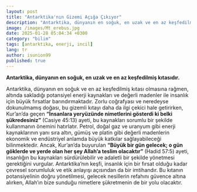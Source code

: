 ```yaml
---
layout: post
title: "Antarktika'nın Gizemi Açığa Çıkıyor"
description: "Antarktika, dünyanın en soğuk, en uzak ve en az keşfedilmiş kıtasıdır. Ancak bu kıtanın altında saklı olanlar, insanlık için büyük bir potansiyele sahip olabilir."
image: /images/Mt_erebus.jpg
date: 2025-01-28 05:04:34 +0300
category: "bilim"
tags: [antarktika, enerji, incil]
lang: tr
author: isunion99
published: true
---
```


**Antarktika, dünyanın en soğuk, en uzak ve en az keşfedilmiş kıtasıdır.**

Antarktika, dünyanın en soğuk ve en az keşfedilmiş kıtası olmasına rağmen, altında sakladığı potansiyel enerji kaynakları ve değerli madenler ile insanlık için büyük fırsatlar barındırmaktadır. Zorlu coğrafyası ve neredeyse dokunulmamış doğası, bu gizemli kıtayı daha da ilgi çekici hale getirirken, Kur’an’da geçen **“İnsanlara yeryüzünde nimetlerini gösterdi ki belki şükredesiniz”** (Casiye 45:13) ayeti, bu kaynakları sorumlu bir şekilde kullanmanın önemini hatırlatır. Petrol, doğal gaz ve uranyum gibi enerji kaynaklarının yanı sıra altın, gümüş ve platin gibi değerli madenlerin ekonomik ve endüstriyel anlamda büyük katkılar sağlayabileceği bilinmektedir. Ancak, Kur’an’da buyurulan **“Büyük bir gün gelecek; o gün göklerde ve yerde olan her şey Allah’a teslim olacaktır”** (Hadid 57:5) ayeti, insanlığın bu kaynakları sürdürülebilir ve adaletli bir şekilde yönetmesi gerektiğini vurgular. Antarktika’nın keşfi, insanlık için bir fırsat olduğu kadar çevresel sorumluluk ve etik anlayışı açısından da bir imtihandır. Bu kıtanın potansiyelinin doğru yönetilmesi, gelecek nesillerin refahını güvence altına alırken, Allah’ın bize sunduğu nimetlere şükretmenin de bir yolu olacaktır.